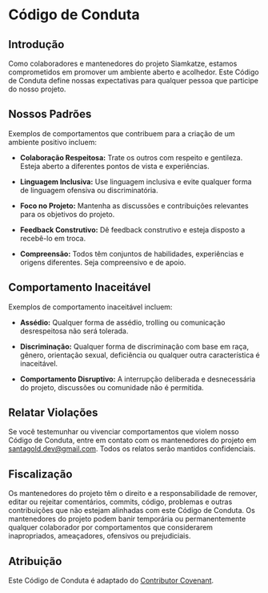 # Código de Conduta

## Introdução

Como colaboradores e mantenedores do projeto Siamkatze, estamos comprometidos em promover um ambiente aberto e acolhedor. Este Código de Conduta define nossas expectativas para qualquer pessoa que
participe do nosso projeto.

## Nossos Padrões

Exemplos de comportamentos que contribuem para a criação de um ambiente positivo incluem:

- **Colaboração Respeitosa:** Trate os outros com respeito e gentileza. Esteja aberto a diferentes pontos de vista e experiências.

- **Linguagem Inclusiva:** Use linguagem inclusiva e evite qualquer forma de linguagem ofensiva ou discriminatória.

- **Foco no Projeto:** Mantenha as discussões e contribuições relevantes para os objetivos do projeto.

- **Feedback Construtivo:** Dê feedback construtivo e esteja disposto a recebê-lo em troca.

- **Compreensão:** Todos têm conjuntos de habilidades, experiências e origens diferentes. Seja compreensivo e de apoio.

## Comportamento Inaceitável

Exemplos de comportamento inaceitável incluem:

- **Assédio:** Qualquer forma de assédio, trolling ou comunicação desrespeitosa não será tolerada.

- **Discriminação:** Qualquer forma de discriminação com base em raça, gênero, orientação sexual, deficiência ou qualquer outra característica é inaceitável.

- **Comportamento Disruptivo:** A interrupção deliberada e desnecessária do projeto, discussões ou comunidade não é permitida.

## Relatar Violações

Se você testemunhar ou vivenciar comportamentos que violem nosso Código de Conduta, entre em contato com os mantenedores do projeto em [santagold.dev@gmail.com](mailto:santagold.dev@gmail.com). Todos
os relatos serão mantidos confidenciais.

## Fiscalização

Os mantenedores do projeto têm o direito e a responsabilidade de remover, editar ou rejeitar comentários, commits, código, problemas e outras contribuições que não estejam alinhadas com este Código de
Conduta. Os mantenedores do projeto podem banir temporária ou permanentemente qualquer colaborador por comportamentos que considerarem inapropriados, ameaçadores, ofensivos ou prejudiciais.

## Atribuição

Este Código de Conduta é adaptado do [Contributor Covenant](https://www.contributor-covenant.org/version/2/0/code_of_conduct.html).